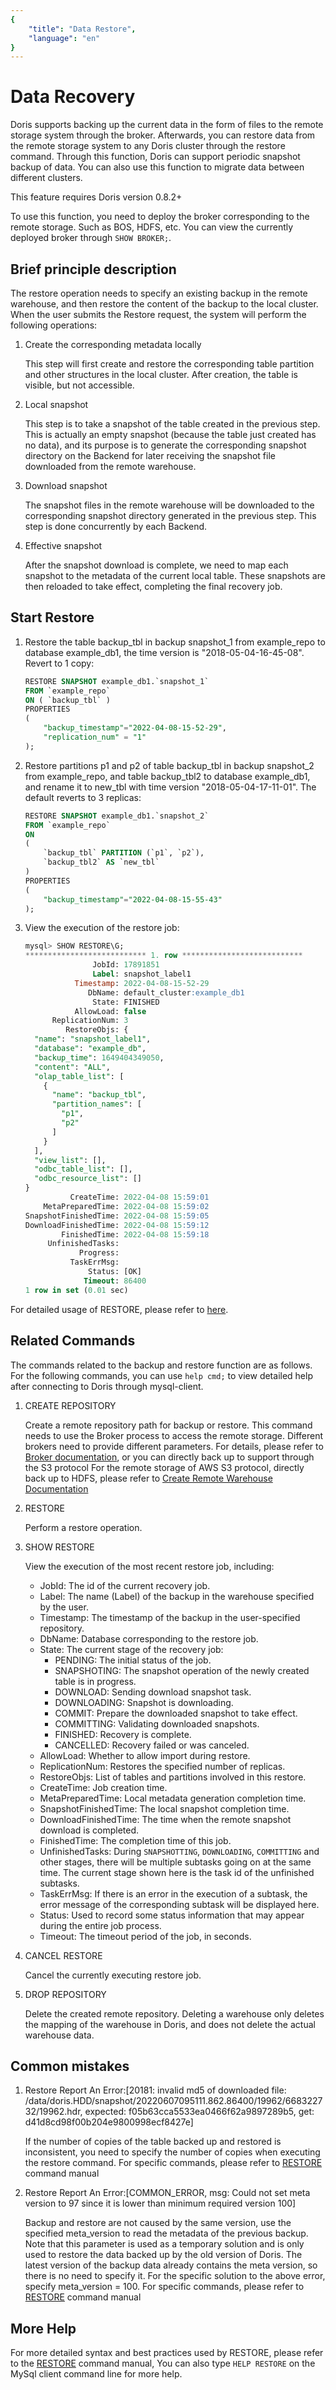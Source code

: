 ```yaml
---
{
    "title": "Data Restore",
    "language": "en"
}
---
```


<!--
Licensed to the Apache Software Foundation (ASF) under one
or more contributor license agreements.  See the NOTICE file
distributed with this work for additional information
regarding copyright ownership.  The ASF licenses this file
to you under the Apache License, Version 2.0 (the
"License"); you may not use this file except in compliance
with the License.  You may obtain a copy of the License at

  http://www.apache.org/licenses/LICENSE-2.0

Unless required by applicable law or agreed to in writing,
software distributed under the License is distributed on an
"AS IS" BASIS, WITHOUT WARRANTIES OR CONDITIONS OF ANY
KIND, either express or implied.  See the License for the
specific language governing permissions and limitations
under the License.
-->

# Data Recovery

Doris supports backing up the current data in the form of files to the remote storage system through the broker. Afterwards, you can restore data from the remote storage system to any Doris cluster through the restore command. Through this function, Doris can support periodic snapshot backup of data. You can also use this function to migrate data between different clusters.

This feature requires Doris version 0.8.2+

To use this function, you need to deploy the broker corresponding to the remote storage. Such as BOS, HDFS, etc. You can view the currently deployed broker through `SHOW BROKER;`.

## Brief principle description

The restore operation needs to specify an existing backup in the remote warehouse, and then restore the content of the backup to the local cluster. When the user submits the Restore request, the system will perform the following operations:

1. Create the corresponding metadata locally

   This step will first create and restore the corresponding table partition and other structures in the local cluster. After creation, the table is visible, but not accessible.

2. Local snapshot

   This step is to take a snapshot of the table created in the previous step. This is actually an empty snapshot (because the table just created has no data), and its purpose is to generate the corresponding snapshot directory on the Backend for later receiving the snapshot file downloaded from the remote warehouse.

3. Download snapshot

   The snapshot files in the remote warehouse will be downloaded to the corresponding snapshot directory generated in the previous step. This step is done concurrently by each Backend.

4. Effective snapshot

   After the snapshot download is complete, we need to map each snapshot to the metadata of the current local table. These snapshots are then reloaded to take effect, completing the final recovery job.

## Start Restore

1. Restore the table backup_tbl in backup snapshot_1 from example_repo to database example_db1, the time version is "2018-05-04-16-45-08". Revert to 1 copy:

   ```sql
   RESTORE SNAPSHOT example_db1.`snapshot_1`
   FROM `example_repo`
   ON ( `backup_tbl` )
   PROPERTIES
   (
       "backup_timestamp"="2022-04-08-15-52-29",
       "replication_num" = "1"
   );
   ```

2. Restore partitions p1 and p2 of table backup_tbl in backup snapshot_2 from example_repo, and table backup_tbl2 to database example_db1, and rename it to new_tbl with time version "2018-05-04-17-11-01". The default reverts to 3 replicas:

   ```sql
   RESTORE SNAPSHOT example_db1.`snapshot_2`
   FROM `example_repo`
   ON
   (
       `backup_tbl` PARTITION (`p1`, `p2`),
       `backup_tbl2` AS `new_tbl`
   )
   PROPERTIES
   (
       "backup_timestamp"="2022-04-08-15-55-43"
   );
   ```

3. View the execution of the restore job:

   ```sql
   mysql> SHOW RESTORE\G;
   *************************** 1. row ***************************
                  JobId: 17891851
                  Label: snapshot_label1
              Timestamp: 2022-04-08-15-52-29
                 DbName: default_cluster:example_db1
                  State: FINISHED
              AllowLoad: false
         ReplicationNum: 3
            RestoreObjs: {
     "name": "snapshot_label1",
     "database": "example_db",
     "backup_time": 1649404349050,
     "content": "ALL",
     "olap_table_list": [
       {
         "name": "backup_tbl",
         "partition_names": [
           "p1",
           "p2"
         ]
       }
     ],
     "view_list": [],
     "odbc_table_list": [],
     "odbc_resource_list": []
   }
             CreateTime: 2022-04-08 15:59:01
       MetaPreparedTime: 2022-04-08 15:59:02
   SnapshotFinishedTime: 2022-04-08 15:59:05
   DownloadFinishedTime: 2022-04-08 15:59:12
           FinishedTime: 2022-04-08 15:59:18
        UnfinishedTasks:
               Progress:
             TaskErrMsg:
                 Status: [OK]
                Timeout: 86400
   1 row in set (0.01 sec)
   ```

For detailed usage of RESTORE, please refer to [here](../../sql-manual/sql-reference/Data-Definition-Statements/Backup-and-Restore/RESTORE.md).

## Related Commands

The commands related to the backup and restore function are as follows. For the following commands, you can use `help cmd;` to view detailed help after connecting to Doris through mysql-client.

1. CREATE REPOSITORY

   Create a remote repository path for backup or restore. This command needs to use the Broker process to access the remote storage. Different brokers need to provide different parameters. For details, please refer to [Broker documentation](../../data-operate/import/broker-load-manual), or you can directly back up to support through the S3 protocol For the remote storage of AWS S3 protocol, directly back up to HDFS, please refer to [Create Remote Warehouse Documentation](../../sql-manual/sql-reference/Data-Definition-Statements/Backup-and-Restore/CREATE-REPOSITORY)

2. RESTORE

   Perform a restore operation.

3. SHOW RESTORE

   View the execution of the most recent restore job, including:

   - JobId: The id of the current recovery job.
   - Label: The name (Label) of the backup in the warehouse specified by the user.
   - Timestamp: The timestamp of the backup in the user-specified repository.
   - DbName: Database corresponding to the restore job.
   - State: The current stage of the recovery job:
     - PENDING: The initial status of the job.
     - SNAPSHOTING: The snapshot operation of the newly created table is in progress.
     - DOWNLOAD: Sending download snapshot task.
     - DOWNLOADING: Snapshot is downloading.
     - COMMIT: Prepare the downloaded snapshot to take effect.
     - COMMITTING: Validating downloaded snapshots.
     - FINISHED: Recovery is complete.
     - CANCELLED: Recovery failed or was canceled.
   - AllowLoad: Whether to allow import during restore.
   - ReplicationNum: Restores the specified number of replicas.
   - RestoreObjs: List of tables and partitions involved in this restore.
   - CreateTime: Job creation time.
   - MetaPreparedTime: Local metadata generation completion time.
   - SnapshotFinishedTime: The local snapshot completion time.
   - DownloadFinishedTime: The time when the remote snapshot download is completed.
   - FinishedTime: The completion time of this job.
   - UnfinishedTasks: During `SNAPSHOTTING`, `DOWNLOADING`, `COMMITTING` and other stages, there will be multiple subtasks going on at the same time. The current stage shown here is the task id of the unfinished subtasks.
   - TaskErrMsg: If there is an error in the execution of a subtask, the error message of the corresponding subtask will be displayed here.
   - Status: Used to record some status information that may appear during the entire job process.
   - Timeout: The timeout period of the job, in seconds.

4. CANCEL RESTORE

   Cancel the currently executing restore job.

5. DROP REPOSITORY

   Delete the created remote repository. Deleting a warehouse only deletes the mapping of the warehouse in Doris, and does not delete the actual warehouse data.

## Common mistakes

1. Restore Report An Error:[20181: invalid md5 of downloaded file: /data/doris.HDD/snapshot/20220607095111.862.86400/19962/668322732/19962.hdr, expected: f05b63cca5533ea0466f62a9897289b5, get: d41d8cd98f00b204e9800998ecf8427e]

   If the number of copies of the table backed up and restored is inconsistent, you need to specify the number of copies when executing the restore command. For specific commands, please refer to [RESTORE](../../sql-manual/sql-reference/Data-Definition-Statements/Backup-and-Restore/RESTORE) command manual

2. Restore Report An Error:[COMMON_ERROR, msg: Could not set meta version to 97 since it is lower than minimum required version 100]

   Backup and restore are not caused by the same version, use the specified meta_version to read the metadata of the previous backup. Note that this parameter is used as a temporary solution and is only used to restore the data backed up by the old version of Doris. The latest version of the backup data already contains the meta version, so there is no need to specify it. For the specific solution to the above error, specify meta_version = 100. For specific commands, please refer to [RESTORE](../../sql-manual/sql-reference/Data-Definition-Statements/Backup-and-Restore/RESTORE) command manual

## More Help

For more detailed syntax and best practices used by RESTORE, please refer to the [RESTORE](../../sql-manual/sql-reference/Data-Definition-Statements/Backup-and-Restore/RESTORE) command manual, You can also type `HELP RESTORE` on the MySql client command line for more help.
